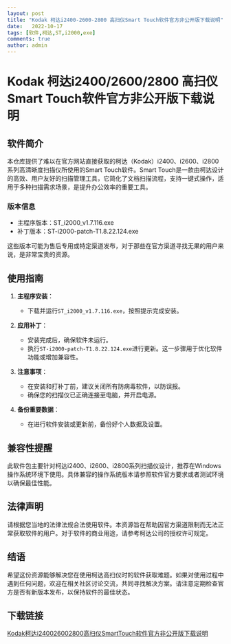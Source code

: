 ```yaml
---
layout: post
title: "Kodak 柯达i2400-2600-2800 高扫仪Smart Touch软件官方非公开版下载说明"
date:   2022-10-17
tags: [软件,柯达,ST,i2000,exe]
comments: true
author: admin
---
```

# Kodak 柯达i2400/2600/2800 高扫仪Smart Touch软件官方非公开版下载说明

## 软件简介

本仓库提供了难以在官方网站直接获取的柯达（Kodak）i2400、i2600、i2800系列高清晰度扫描仪所使用的Smart Touch软件。Smart Touch是一款由柯达设计的高效、用户友好的扫描管理工具，它简化了文档扫描流程，支持一键式操作，适用于多种扫描需求场景，是提升办公效率的重要工具。

### 版本信息

- 主程序版本：ST_i2000_v1.7.116.exe
- 补丁版本：ST-i2000-patch-T1.8.22.124.exe

这些版本可能为售后专用或特定渠道发布，对于那些在官方渠道寻找无果的用户来说，是非常宝贵的资源。

## 使用指南

1. **主程序安装**：
   - 下载并运行`ST_i2000_v1.7.116.exe`，按照提示完成安装。
   
2. **应用补丁**：
   - 安装完成后，确保软件未运行。
   - 执行`ST-i2000-patch-T1.8.22.124.exe`进行更新。这一步骤用于优化软件功能或增加兼容性。

3. **注意事项**：
   - 在安装和打补丁前，建议关闭所有防病毒软件，以防误报。
   - 确保您的扫描仪已正确连接至电脑，并开启电源。

4. **备份重要数据**：
   - 在进行软件安装或更新前，备份好个人数据及设置。

## 兼容性提醒

此软件包主要针对柯达i2400、i2600、i2800系列扫描仪设计，推荐在Windows操作系统环境下使用。具体兼容的操作系统版本请参照软件官方要求或者测试环境以确保最佳性能。

## 法律声明

请根据您当地的法律法规合法使用软件。本资源旨在帮助因官方渠道限制而无法正常获取软件的用户。对于软件的商业用途，请参考柯达公司的授权许可规定。

## 结语

希望这份资源能够解决您在使用柯达高扫仪时的软件获取难题。如果对使用过程中遇到任何问题，欢迎在相关社区讨论交流，共同寻找解决方案。请注意定期检查官方是否有新版本发布，以保持软件的最佳状态。

## 下载链接

[Kodak柯达i240026002800高扫仪SmartTouch软件官方非公开版下载说明](https://pan.quark.cn/s/eb53a63e4cb3)